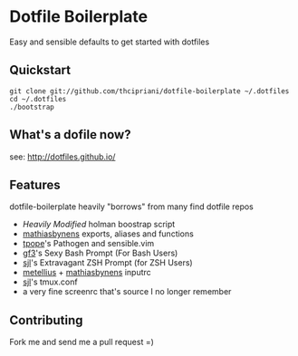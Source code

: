 # Dotfile Boilerplate

Easy and sensible defaults to get started with dotfiles

## Quickstart

```
git clone git://github.com/thcipriani/dotfile-boilerplate ~/.dotfiles
cd ~/.dotfiles
./bootstrap
```

## What's a dofile now?

see: http://dotfiles.github.io/

## Features

dotfile-boilerplate heavily "borrows" from many find dotfile repos

- _Heavily Modified_ holman boostrap script
- [mathiasbynens](http://mths.be/dotfiles) exports, aliases and functions
- [tpope](https://github.com/tpope/vim-pathogen)'s Pathogen and sensible.vim
- [gf3](https://github.com/gf3/dotfiles)'s Sexy Bash Prompt (For Bash Users)
- [sjl](http://stevelosh.com/blog/2010/02/my-extravagant-zsh-prompt/)'s Extravagant ZSH Prompt (for ZSH Users)
- [metellius](http://www.reddit.com/r/commandline/comments/kbeoe/you_can_make_readline_and_bash_much_more_user/) + [mathiasbynens](http://mths.be/dotfiles) inputrc
- [sjl](https://bitbucket.org/sjl/dotfiles/src/a3ff27f963ced7e7e1e024faab6b5c8d46557172/tmux/tmux.conf?at=default)'s tmux.conf
- a very fine screenrc that's source I no longer remember

## Contributing

Fork me and send me a pull request =)